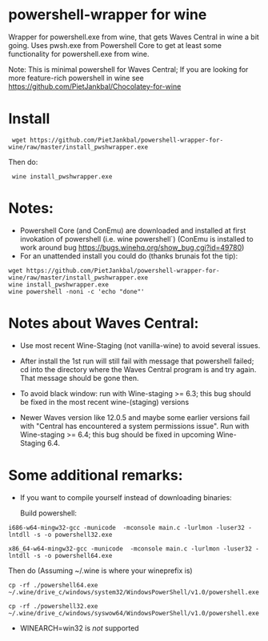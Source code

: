 # powershell-wrapper for wine

Wrapper for powershell.exe from wine, that gets Waves Central in wine a bit going.
Uses pwsh.exe from Powershell Core to get at least some functionality for powershell.exe from wine.

Note: This is minimal powershell for Waves Central; If you are looking for more feature-rich powershell in wine see https://github.com/PietJankbal/Chocolatey-for-wine

# Install 

```
 wget https://github.com/PietJankbal/powershell-wrapper-for-wine/raw/master/install_pwshwrapper.exe
```

 Then do:

```
 wine install_pwshwrapper.exe
```

# Notes:
- Powershell Core (and ConEmu) are downloaded and installed at first invokation of powershell (i.e. wine powershell`)
  (ConEmu is installed to work around bug https://bugs.winehq.org/show_bug.cgi?id=49780)
- For an unattended install you could do (thanks brunais fot the tip):

```
wget https://github.com/PietJankbal/powershell-wrapper-for-wine/raw/master/install_pwshwrapper.exe
wine install_pwshwrapper.exe
wine powershell -noni -c 'echo "done"'
```
# Notes about Waves Central:
- Use most recent Wine-Staging (not vanilla-wine) to avoid several issues.

- After install the 1st run will still fail with message that powershell failed; cd into the directory where the Waves Central program is and try again. That message should be gone then.

- To avoid black window: run with Wine-staging >= 6.3; this bug should be fixed in the most recent wine-(staging) versions 

- Newer Waves version like 12.0.5 and maybe some earlier versions fail with "Central has encountered a system
permissions issue". Run with Wine-staging >= 6.4; this bug should be fixed in upcoming Wine-Staging 6.4.



# Some additional remarks:
- If you want to compile yourself instead of downloading binaries:

  Build powershell:

```
i686-w64-mingw32-gcc -municode  -mconsole main.c -lurlmon -luser32 -lntdll -s -o powershell32.exe

x86_64-w64-mingw32-gcc -municode  -mconsole main.c -lurlmon -luser32 -lntdll -s -o powershell64.exe
```
  Then do (Assuming ~/.wine is where your wineprefix is)
  
```
cp -rf ./powershell64.exe ~/.wine/drive_c/windows/system32/WindowsPowerShell/v1.0/powershell.exe
  
cp -rf ./powershell32.exe ~/.wine/drive_c/windows/syswow64/WindowsPowerShell/v1.0/powershell.exe
```
  
- WINEARCH=win32 is _not_ supported






